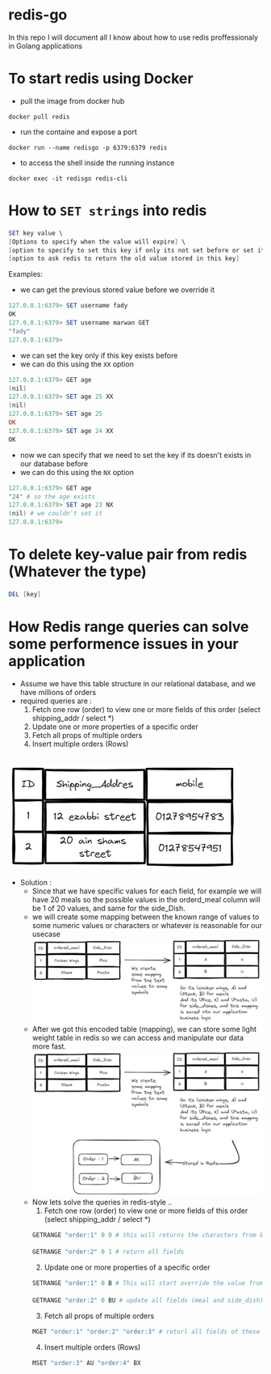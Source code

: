 # redis-go
In this repo I will document all I know about how to use redis proffessionaly in Golang applications

# To start redis using Docker 
- pull the image from docker hub
```shell
docker pull redis 
```
- run the containe and expose a port
```shell
docker run --name redisgo -p 6379:6379 redis
```
- to access the shell inside the running instance 
```shell
docker exec -it redisgo redis-cli
```

# How to `SET strings` into redis
```powershell
SET key value \
[Options to specify when the value will expire] \
[option to specify to set this key if only its not set before or set it only if it does already exists] \
[option to ask redis to return the old value stored in this key]
``` 

Examples:
- we can get the previous stored value before we override it
```powershell
127.0.0.1:6379> SET username fady
OK
127.0.0.1:6379> SET username marwan GET
"fady"
127.0.0.1:6379>
```      

- we can set the key only if this key exists before
- we can do this using the `XX` option 
```powershell
127.0.0.1:6379> GET age
(nil)
127.0.0.1:6379> SET age 25 XX
(nil)
127.0.0.1:6379> SET age 25
OK
127.0.0.1:6379> SET age 24 XX
OK
```

- now we can specify that we need to set the key if its doesn't exists in our database before
- we can do this using the `NX` option

```powershell
127.0.0.1:6379> GET age
"24" # so the age exists 
127.0.0.1:6379> SET age 23 NX
(nil) # we couldn't set it
127.0.0.1:6379>
```

# To delete key-value pair from redis (Whatever the type)
```powershell
DEL [key]
```

# How Redis range queries can solve some performence issues in your application 
- Assume we have this table structure in our relational database, and we have millions of orders
- required queries are : <br>
    1. Fetch one row (order) to view one or more fields of this order (select shipping_addr / select *)
    2. Update one or more properties of a specific order 
    3. Fetch all props of multiple orders 
    4. Insert multiple orders (Rows)
    <br>
![Alt text](problem_solved_by_redis_Range_Queries.png)

- Solution : <br>
    -   Since that we have specific values for each field, for example we will have 20 meals so the possible values in the orderd_meal column will be 1 of 20 values, and same for the side_Dish.
    - we will create some mapping between the known range of values to some numeric values or characters or whatever is reasonable for our usecase
    ![](mapping.png)
    - After we got this encoded table (mapping), we can store some light weight table in redis so we can access and manipulate our data more fast.
    ![Alt text](store-mapping-in-redis.png)
    - Now lets solve the queries in redis-style .. <br>
        1. Fetch one row (order) to view one or more fields of this order (select shipping_addr / select *)
        ```powershell
        GETRANGE "order:1" 0 0 # this will returns the characters from 0 to 0 which is the first character, and now in our application we can map the returned response to the actuall values

        GETRANGE "order:2" 0 1 # return all fields
        ```
        2. Update one or more properties of a specific order 
        ```powershell
        SETRANGE "order:1" 0 B # This will start override the value from index zero, and replcae only one character because we specified only one character, by updating from A to B so we updated the meal from Chicken to Steak

        GETRANGE "order:2" 0 BU # update all fields (meal and side_dish)
        ```
        3. Fetch all props of multiple orders 
        ```powershell
        MGET "order:1" "order:2" "order:3" # returl all fields of these three items
        ```
        4. Insert multiple orders (Rows)
        ```powershell
        MSET "order:3" AU "order:4" BX
        ```
